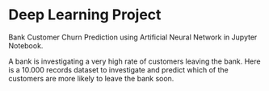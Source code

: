 # Deep Learning Project
Bank Customer Churn Prediction using Artificial Neural Network in Jupyter Notebook.

A bank is investigating a very high rate of customers leaving the bank. Here is a 10.000 records dataset to investigate and predict which of the customers are more likely to leave the bank soon.
